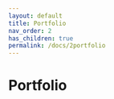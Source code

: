 ```yaml
---
layout: default
title: Portfolio
nav_order: 2
has_children: true
permalink: /docs/2portfolio
---
```


# Portfolio